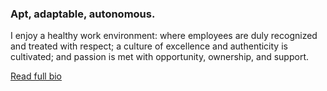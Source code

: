 ### Apt, adaptable, autonomous.

I enjoy a healthy work environment: where employees are duly recognized and treated with respect; a culture of excellence and authenticity is cultivated; and passion is met with opportunity, ownership, and support.

[Read full bio](https://github.com/sponsors/mattborja)
